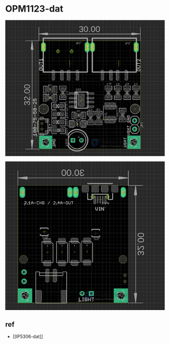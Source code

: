 
# OPM1123-dat

![](2024-03-27-15-21-09.png)

![](2024-03-27-15-22-06.png)

## ref 

- [[IP5306-dat]]


